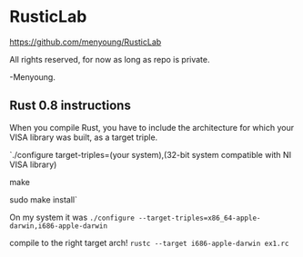 RusticLab
=========

https://github.com/menyoung/RusticLab

All rights reserved, for now as long as repo is private.

-Menyoung.

Rust 0.8 instructions
---------------------
When you compile Rust, you have to include the architecture for which your VISA library was built, as a target triple.

`./configure target-triples=(your system),(32-bit system compatible with NI VISA library)

make

sudo make install`

On my system it was
`./configure --target-triples=x86_64-apple-darwin,i686-apple-darwin`

compile to the right target arch!
`rustc --target i686-apple-darwin ex1.rc`

